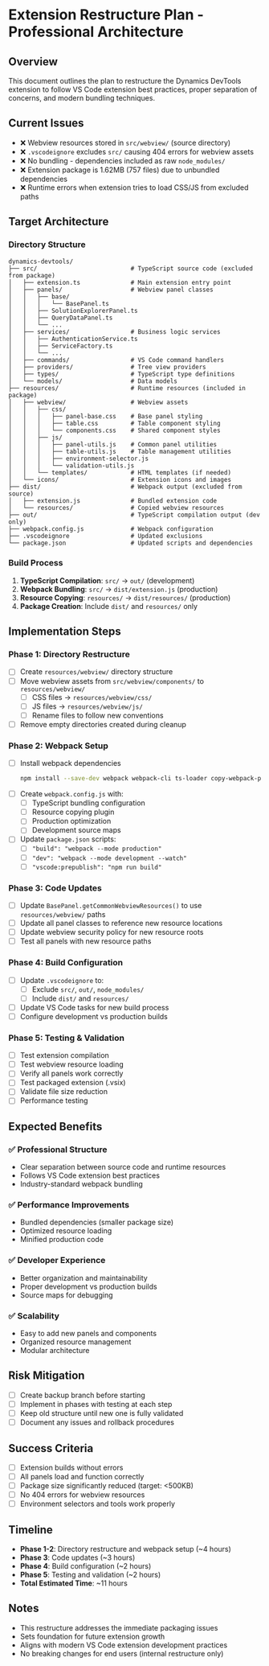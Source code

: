 # Extension Restructure Plan - Professional Architecture

## Overview
This document outlines the plan to restructure the Dynamics DevTools extension to follow VS Code extension best practices, proper separation of concerns, and modern bundling techniques.

## Current Issues
- ❌ Webview resources stored in `src/webview/` (source directory)
- ❌ `.vscodeignore` excludes `src/` causing 404 errors for webview assets
- ❌ No bundling - dependencies included as raw `node_modules/`
- ❌ Extension package is 1.62MB (757 files) due to unbundled dependencies
- ❌ Runtime errors when extension tries to load CSS/JS from excluded paths

## Target Architecture

### Directory Structure
```
dynamics-devtools/
├── src/                          # TypeScript source code (excluded from package)
│   ├── extension.ts              # Main extension entry point
│   ├── panels/                   # Webview panel classes
│   │   ├── base/
│   │   │   └── BasePanel.ts
│   │   ├── SolutionExplorerPanel.ts
│   │   ├── QueryDataPanel.ts
│   │   └── ...
│   ├── services/                 # Business logic services
│   │   ├── AuthenticationService.ts
│   │   ├── ServiceFactory.ts
│   │   └── ...
│   ├── commands/                 # VS Code command handlers
│   ├── providers/                # Tree view providers
│   ├── types/                    # TypeScript type definitions
│   └── models/                   # Data models
├── resources/                    # Runtime resources (included in package)
│   ├── webview/                  # Webview assets
│   │   ├── css/
│   │   │   ├── panel-base.css    # Base panel styling
│   │   │   ├── table.css         # Table component styling
│   │   │   └── components.css    # Shared component styles
│   │   ├── js/
│   │   │   ├── panel-utils.js    # Common panel utilities
│   │   │   ├── table-utils.js    # Table management utilities
│   │   │   ├── environment-selector.js
│   │   │   └── validation-utils.js
│   │   └── templates/            # HTML templates (if needed)
│   └── icons/                    # Extension icons and images
├── dist/                         # Webpack output (excluded from source)
│   ├── extension.js              # Bundled extension code
│   └── resources/                # Copied webview resources
├── out/                          # TypeScript compilation output (dev only)
├── webpack.config.js             # Webpack configuration
├── .vscodeignore                 # Updated exclusions
└── package.json                  # Updated scripts and dependencies
```

### Build Process
1. **TypeScript Compilation**: `src/` → `out/` (development)
2. **Webpack Bundling**: `src/` → `dist/extension.js` (production)
3. **Resource Copying**: `resources/` → `dist/resources/` (production)
4. **Package Creation**: Include `dist/` and `resources/` only

## Implementation Steps

### Phase 1: Directory Restructure
- [ ] Create `resources/webview/` directory structure
- [ ] Move webview assets from `src/webview/components/` to `resources/webview/`
  - [ ] CSS files → `resources/webview/css/`
  - [ ] JS files → `resources/webview/js/`
  - [ ] Rename files to follow new conventions
- [ ] Remove empty directories created during cleanup

### Phase 2: Webpack Setup
- [ ] Install webpack dependencies
  ```bash
  npm install --save-dev webpack webpack-cli ts-loader copy-webpack-plugin
  ```
- [ ] Create `webpack.config.js` with:
  - [ ] TypeScript bundling configuration
  - [ ] Resource copying plugin
  - [ ] Production optimization
  - [ ] Development source maps
- [ ] Update `package.json` scripts:
  - [ ] `"build": "webpack --mode production"`
  - [ ] `"dev": "webpack --mode development --watch"`
  - [ ] `"vscode:prepublish": "npm run build"`

### Phase 3: Code Updates
- [ ] Update `BasePanel.getCommonWebviewResources()` to use `resources/webview/` paths
- [ ] Update all panel classes to reference new resource locations
- [ ] Update webview security policy for new resource roots
- [ ] Test all panels with new resource paths

### Phase 4: Build Configuration
- [ ] Update `.vscodeignore` to:
  - [ ] Exclude `src/`, `out/`, `node_modules/`
  - [ ] Include `dist/` and `resources/`
- [ ] Update VS Code tasks for new build process
- [ ] Configure development vs production builds

### Phase 5: Testing & Validation
- [ ] Test extension compilation
- [ ] Test webview resource loading
- [ ] Verify all panels work correctly
- [ ] Test packaged extension (.vsix)
- [ ] Validate file size reduction
- [ ] Performance testing

## Expected Benefits

### ✅ Professional Structure
- Clear separation between source code and runtime resources
- Follows VS Code extension best practices
- Industry-standard webpack bundling

### ✅ Performance Improvements
- Bundled dependencies (smaller package size)
- Optimized resource loading
- Minified production code

### ✅ Developer Experience
- Better organization and maintainability
- Proper development vs production builds
- Source maps for debugging

### ✅ Scalability
- Easy to add new panels and components
- Organized resource management
- Modular architecture

## Risk Mitigation
- [ ] Create backup branch before starting
- [ ] Implement in phases with testing at each step
- [ ] Keep old structure until new one is fully validated
- [ ] Document any issues and rollback procedures

## Success Criteria
- [ ] Extension builds without errors
- [ ] All panels load and function correctly
- [ ] Package size significantly reduced (target: <500KB)
- [ ] No 404 errors for webview resources
- [ ] Environment selectors and tools work properly

## Timeline
- **Phase 1-2**: Directory restructure and webpack setup (~4 hours)
- **Phase 3**: Code updates (~3 hours)
- **Phase 4**: Build configuration (~2 hours)
- **Phase 5**: Testing and validation (~2 hours)
- **Total Estimated Time**: ~11 hours

## Notes
- This restructure addresses the immediate packaging issues
- Sets foundation for future extension growth
- Aligns with modern VS Code extension development practices
- No breaking changes for end users (internal restructure only)
